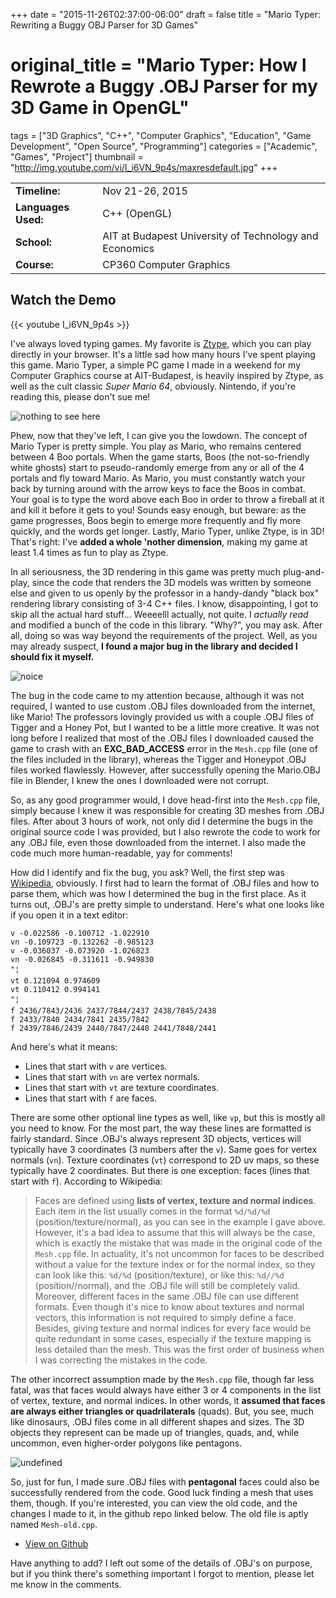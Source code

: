 +++
date = "2015-11-26T02:37:00-06:00"
draft = false
title = "Mario Typer: Rewriting a Buggy OBJ Parser for 3D Games"
# original_title = "Mario Typer: How I Rewrote a Buggy .OBJ Parser for my 3D Game in OpenGL"
tags = ["3D Graphics", "C++", "Computer Graphics", "Education", "Game Development", "Open Source", "Programming"]
categories = ["Academic", "Games", "Project"]
thumbnail = "http://img.youtube.com/vi/I_i6VN_9p4s/maxresdefault.jpg"
+++

| | |
| --- | --- |
| **Timeline:** | Nov 21-26, 2015 |
| **Languages Used:** | C++ (OpenGL) |
| **School:** | AIT at Budapest University of Technology and Economics |
| **Course:** | CP360 Computer Graphics |

## Watch the Demo

{{< youtube I_i6VN_9p4s >}}

I've always loved typing games. My favorite is [Ztype](http://zty.pe/), which you can play directly in your browser. It's a little sad how many hours I've spent playing this game. Mario Typer, a simple PC game I made in a weekend for my Computer Graphics course at AIT-Budapest, is heavily inspired by Ztype, as well as the cult classic *Super Mario 64*, obviously. Nintendo, if you're reading this, please don't sue me!

![nothing to see here](https://media.giphy.com/media/13d2jHlSlxklVe/giphy.gif)

Phew, now that they've left, I can give you the lowdown.
The concept of Mario Typer is pretty simple. You play as Mario, who remains centered between 4 Boo portals. When the game starts, Boos (the not-so-friendly white ghosts) start to pseudo-randomly emerge from any or all of the 4 portals and fly toward Mario. As Mario, you must constantly watch your back by turning around with the arrow keys to face the Boos in combat. Your goal is to type the word above each Boo in order to throw a fireball at it and kill it before it gets to you! Sounds easy enough, but beware: as the game progresses, Boos begin to emerge more frequently and fly more quickly, and the words get longer. Lastly, Mario Typer, unlike Ztype, is in 3D! That's right: I've **added a whole 'nother dimension**, making my game at least 1.4 times as fun to play as Ztype.

In all seriousness, the 3D rendering in this game was pretty much plug-and-play, since the code that renders the 3D models was written by someone else and given to us openly by the professor in a handy-dandy "black box" rendering library consisting of 3-4 C++ files. I know, disappointing, I got to skip all the actual hard stuff... Weeeelll actually, not quite.
I *actually read* and modified a bunch of the code in this library. "Why?", you may ask. After all, doing so was way beyond the requirements of the project. Well, as you may already suspect, **I found a major bug in the library and decided I should fix it myself.**

![noice](https://media.giphy.com/media/8Odq0zzKM596g/giphy.gif)

The bug in the code came to my attention because, although it was not required, I wanted to use custom .OBJ files downloaded from the internet, like Mario! The professors lovingly provided us with a couple .OBJ files of Tigger and a Honey Pot, but I wanted to be a little more creative. It was not long before I realized that most of the .OBJ files I downloaded caused the game to crash with an **EXC_BAD_ACCESS** error in the `Mesh.cpp` file (one of the files included in the library), whereas the Tigger and Honeypot .OBJ files worked flawlessly. However, after successfully opening the Mario.OBJ file in Blender, I knew the ones I downloaded were not corrupt.

So, as any good programmer would, I dove head-first into the `Mesh.cpp` file, simply because I knew it was responsible for creating 3D meshes from .OBJ files. After about 3 hours of work, not only did I determine the bugs in the original source code I was provided, but I also rewrote the code to work for any .OBJ file, even those downloaded from the internet. I also made the code much more human-readable, yay for comments!

How did I identify and fix the bug, you ask? Well, the first step was [Wikipedia](https://en.wikipedia.org/wiki/Wavefront_.obj_file), obviously. I first had to learn the format of .OBJ files and how to parse them, which was how I determined the bug in the first place. As it turns out, .OBJ's are pretty simple to understand. Here's what one looks like if you open it in a text editor:

```
v -0.022586 -0.100712 -1.022910
vn -0.109723 -0.132262 -0.985123
v -0.036037 -0.073920 -1.026823
vn -0.026845 -0.311611 -0.949830
"¦
vt 0.121094 0.974609
vt 0.110412 0.994141
"¦
f 2436/7843/2436 2437/7844/2437 2438/7845/2438
f 2433/7840 2434/7841 2435/7842
f 2439/7846/2439 2440/7847/2440 2441/7848/2441
```
And here's what it means:

- Lines that start with  `v` are vertices.
- Lines that start with  `vn` are vertex normals.
- Lines that start with  `vt` are texture coordinates.
- Lines that start with  `f` are faces.

There are some other optional line types as well, like `vp`, but this is mostly all you need to know. For the most part, the way these lines are formatted is fairly standard. Since .OBJ's always represent 3D objects, vertices will typically have 3 coordinates (3 numbers after the `v`). Same goes for vertex normals (`vn`). Texture coordinates (`vt`) correspond to 2D uv maps, so these typically have 2 coordinates. But there is one exception: faces (lines that start with `f`). According to Wikipedia:

> Faces are defined using **lists of vertex, texture and normal indices**.
Each item in the list usually comes in the format `%d/%d/%d` (position/texture/normal), as you can see in the example I gave above. However, it's a bad idea to assume that this will always be the case, which is exactly the mistake that was made in the original code of the `Mesh.cpp` file. In actuality, it's not uncommon for faces to be described without a value for the texture index or for the normal index, so they can look like this: `%d/%d` (position/texture), or like this: `%d//%d` (position//normal), and the .OBJ file will still be completely valid. Moreover, different faces in the same .OBJ file can use different formats. Even though it's nice to know about textures and normal vectors, this information is not required to simply define a face. Besides, giving texture and normal indices for every face would be quite redundant in some cases, especially if the texture mapping is less detailed than the mesh. This was the first order of business when I was correcting the mistakes in the code.

The other incorrect assumption made by the `Mesh.cpp` file, though far less fatal, was that faces would always have either 3 or 4 components in the list of vertex, texture, and normal indices. In other words, it **assumed that faces are always either triangles or quadrilaterals** (quads). But, you see, much like dinosaurs, .OBJ files come in all different shapes and sizes. The 3D objects they represent can be made up of triangles, quads, and, while uncommon, even higher-order polygons like pentagons.

![undefined](../../images/mario-typer/screenshot.png)

So, just for fun, I made sure .OBJ files with **pentagonal** faces could also be successfully rendered from the code. Good luck finding a mesh that uses them, though. If you're interested, you can view the old code, and the changes I made to it, in the github repo linked below. The old file is aptly named `Mesh-old.cpp`.

- [View on Github](https://github.com/dinosoeren/MarioTyper)

Have anything to add? I left out some of the details of .OBJ's on purpose, but if you think there's something important I forgot to mention, please let me know in the comments.
